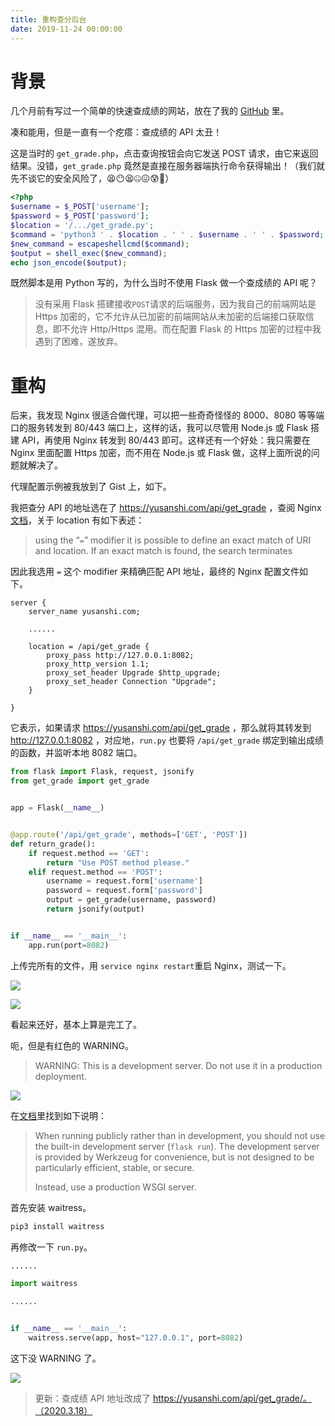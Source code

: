 ```yaml
---
title: 重构查分后台
date: 2019-11-24 00:00:00
---
```


# 背景

几个月前有写过一个简单的快速查成绩的网站，放在了我的 [GitHub](https://github.com/yusanshi/USTC_grade_query) 里。

凑和能用，但是一直有一个疙瘩：查成绩的 API 太丑！

这是当时的 `get_grade.php`，点击查询按钮会向它发送 POST 请求，由它来返回结果。没错，`get_grade.php` 竟然是直接在服务器端执行命令获得输出！（我们就先不谈它的安全风险了，😫😶😫🤐😖😰🤢）

```php
<?php
$username = $_POST['username'];
$password = $_POST['password'];
$location = '/.../get_grade.py';
$command = 'python3 ' . $location . ' ' . $username . ' ' . $password;
$new_command = escapeshellcmd($command);
$output = shell_exec($new_command);
echo json_encode($output);
```

既然脚本是用 Python 写的，为什么当时不使用 Flask 做一个查成绩的 API 呢？

> 没有采用 Flask 搭建接收`POST`请求的后端服务，因为我自己的前端网站是 Https 加密的，它不允许从已加密的前端网站从未加密的后端接口获取信息，即不允许 Http/Https 混用。而在配置 Flask 的 Https 加密的过程中我遇到了困难，遂放弃。

# 重构

后来，我发现 Nginx 很适合做代理，可以把一些奇奇怪怪的 8000、8080 等等端口的服务转发到 80/443 端口上，这样的话，我可以尽管用 Node.js 或 Flask 搭建 API，再使用 Nginx 转发到 80/443 即可。这样还有一个好处：我只需要在 Nginx 里面配置 Https 加密，而不用在 Node.js 或 Flask 做，这样上面所说的问题就解决了。

代理配置示例被我放到了 Gist 上，如下。

<script src="https://gist.github.com/yusanshi/6e041397af2ce86d605e42496082ed46.js"></script>

我把查分 API 的地址选在了 https://yusanshi.com/api/get_grade ，查阅 Nginx [文档](http://nginx.org/en/docs/http/ngx_http_core_module.html#location)，关于 location 有如下表述：

> using the “`=`” modifier it is possible to define an exact match of URI and location. If an exact match is found, the search terminates

因此我选用 `=` 这个 modifier 来精确匹配 API 地址，最终的 Nginx 配置文件如下。

```
server {
    server_name yusanshi.com;

	......

    location = /api/get_grade {
        proxy_pass http://127.0.0.1:8082;
        proxy_http_version 1.1;
        proxy_set_header Upgrade $http_upgrade;
        proxy_set_header Connection "Upgrade";
    }

}
```

它表示，如果请求 https://yusanshi.com/api/get_grade ，那么就将其转发到 http://127.0.0.1:8082 ，对应地，`run.py` 也要将 `/api/get_grade` 绑定到输出成绩的函数，并监听本地 8082 端口。

```python
from flask import Flask, request, jsonify
from get_grade import get_grade


app = Flask(__name__)


@app.route('/api/get_grade', methods=['GET', 'POST'])
def return_grade():
    if request.method == 'GET':
        return "Use POST method please."
    elif request.method == 'POST':
        username = request.form['username']
        password = request.form['password']
        output = get_grade(username, password)
        return jsonify(output)


if __name__ == '__main__':
    app.run(port=8082)

```

上传完所有的文件，用 `service nginx restart`重启 Nginx，测试一下。

![](https://img.yusanshi.com/upload/20191124155944442277.png)

![](https://img.yusanshi.com/upload/20191124164852729632.png)

看起来还好，基本上算是完工了。

呃，但是有红色的 WARNING。

> WARNING: This is a development server. Do not use it in a production deployment.

![](https://img.yusanshi.com/upload/20191124161740485095.png)

在[文档](https://flask.palletsprojects.com/en/1.1.x/tutorial/deploy/#run-with-a-production-server)里找到如下说明：

> When running publicly rather than in development, you should not use the built-in development server (`flask run`). The development server is provided by Werkzeug for convenience, but is not designed to be particularly efficient, stable, or secure.
>
> Instead, use a production WSGI server.

首先安装 waitress。

```bash
pip3 install waitress
```

再修改一下 `run.py`。

```python
......

import waitress

......


if __name__ == '__main__':
    waitress.serve(app, host="127.0.0.1", port=8082)
```

这下没 WARNING 了。

![](https://img.yusanshi.com/upload/20191124164237404872.png)

> 更新：查成绩 API 地址改成了 https://yusanshi.com/api/get_grade/。（2020.3.18）
